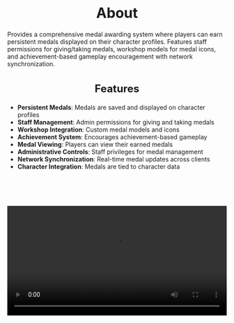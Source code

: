 <h1 style="text-align:center; font-size:2rem; font-weight:bold;">About</h1>

Provides a comprehensive medal awarding system where players can earn persistent medals displayed on their character profiles. Features staff permissions for giving/taking medals, workshop models for medal icons, and achievement-based gameplay encouragement with network synchronization.

<h2 style="text-align:center; font-size:1.5rem; font-weight:bold;">Features</h2>

- **Persistent Medals**: Medals are saved and displayed on character profiles
- **Staff Management**: Admin permissions for giving and taking medals
- **Workshop Integration**: Custom medal models and icons
- **Achievement System**: Encourages achievement-based gameplay
- **Medal Viewing**: Players can view their earned medals
- **Administrative Controls**: Staff privileges for medal management
- **Network Synchronization**: Real-time medal updates across clients
- **Character Integration**: Medals are tied to character data

<br><br>

<p align="center">
  <video width="900" style="max-width:100%; margin-bottom: 40px; margin-top: 20px;" controls>
    <source src="https://github.com/bleonheart/bleonheart.github.io/raw/refs/heads/main/docs/assets/medals.mp4" type="video/mp4">
    Your browser does not support the video tag.
  </video>
</p>

<br><br>

